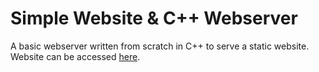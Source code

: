 # Simple Website & C++ Webserver

A basic webserver written from scratch in C++ to serve a static website. Website can be accessed [here](https://www.justinmw.ca).
